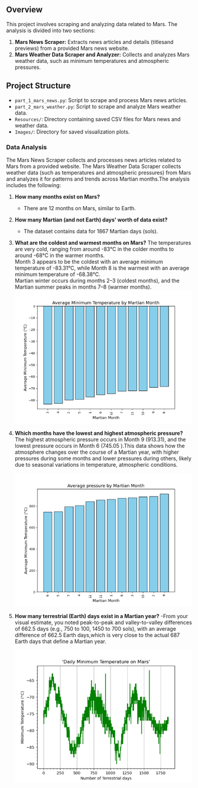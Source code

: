## Overview
This project involves scraping and analyzing data related to Mars. The analysis is divided into two sections:
1. **Mars News Scraper:** Extracts news articles and details (titlesand previews) from a provided Mars news website.
2. **Mars Weather Data Scraper and Analyzer:** Collects and analyzes Mars weather data, such as minimum temperatures and atmospheric pressures.

## Project Structure
- `part_1_mars_news.py`: Script to scrape and process Mars news articles.
- `part_2_mars_weather.py`: Script to scrape and analyze Mars weather data.
- `Resources/`: Directory containing saved CSV files for Mars news and weather data.
- `Images/`: Directory for saved visualization plots.

### Data Analysis
The Mars News Scraper collects and processes news articles related to Mars from a provided website. The Mars Weather Data Scraper collects weather data (such as temperatures and atmospheric pressures) from Mars and analyzes it for patterns and trends across Martian months.The analysis includes the following:
1. **How many months exist on Mars?**
   - There are 12 months on Mars, similar to Earth.

2. **How many Martian (and not Earth) days' worth of data exist?**
   - The dataset contains data for 1867 Martian days (sols).

3. **What are the coldest and warmest months on Mars?**
   The temperatures are very cold, ranging from around -83°C in the colder months to around -68°C in the warmer months.  
Month 3 appears to be the coldest with an average minimum temperature of -83.31°C, while Month 8 is the warmest with an average minimum temperature of -68.38°C.  
Martian winter occurs during months 2–3 (coldest months), and the Martian summer peaks in months 7–8 (warmer months).
     ![Temperature by Month](Images/Ave_temp_sorted.png)

4. **Which months have the lowest and highest atmospheric pressure?**
   The highest atmospheric pressure occurs in Month 9 (913.31), and the lowest pressure occurs in Month 6 (745.05 ).This data shows how the atmosphere changes over the course of a Martian year, with higher pressures during some months and lower pressures during others, likely due to seasonal variations in temperature, atmospheric conditions.

     ![Pressure by Month](Images/Ave_pressure_sorted.png)

5. **How many terrestrial (Earth) days exist in a Martian year?**
   -From your visual estimate, you noted peak-to-peak and valley-to-valley differences of 662.5 days (e.g., 750 to 100, 1450 to 700 sols), with an average difference of 662.5 Earth days,which is very close to the actual 687 Earth days that define a Martian year.

     ![Martian Year](Images/terrestrial_days.png)
